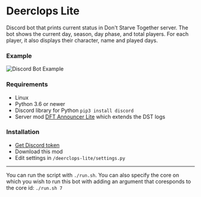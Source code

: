 # Deerclops Lite
Discord bot that prints current status in Don't Starve Together server. The bot shows the current day, season, day phase, and total players. For each player, it also displays their character, name and played days.

### Example
![Discord Bot Example](https://i.imgur.com/UMznGbx.png "Discord Bot Example")

### Requirements
- Linux
- Python 3.6 or newer
- Discord library for Python `pip3 install discord`
- Server mod [DFT Announcer Lite](https://github.com/IamFlea/DFT-Announcer-Lite "DFT Announcer mod") which extends the DST logs
### Installation
- [Get Discord token](https://discordapp.com/developers/)
- Download this mod
- Edit settings in `/deerclops-lite/settings.py`
---
You can run the script with `./run.sh`. You can also specify the core on which you wish to run this bot with adding an argument that coresponds to the core id: `./run.sh 7`
